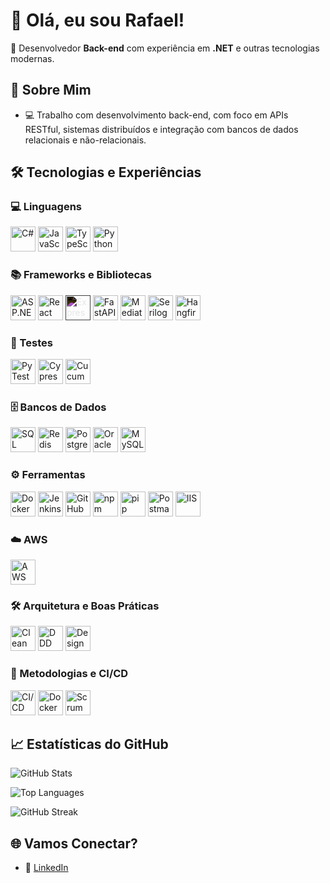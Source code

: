 # 👋 Olá, eu sou Rafael!

🎯 Desenvolvedor **Back-end** com experiência em **.NET** e outras tecnologias modernas.

## 🚀 Sobre Mim

- 💻 Trabalho com desenvolvimento back-end, com foco em APIs RESTful, sistemas distribuídos e integração com bancos de dados relacionais e não-relacionais.

## 🛠️ Tecnologias e Experiências  

### 💻 Linguagens  
<p>
  <img src="https://cdn.jsdelivr.net/gh/devicons/devicon/icons/csharp/csharp-original.svg" title="C#" alt="C#" width="40" height="40"/>  
  <img src="https://cdn.jsdelivr.net/gh/devicons/devicon/icons/javascript/javascript-original.svg" title="JavaScript" alt="JavaScript" width="40" height="40"/>  
  <img src="https://cdn.jsdelivr.net/gh/devicons/devicon/icons/typescript/typescript-original.svg" title="TypeScript" alt="TypeScript" width="40" height="40"/>  
  <img src="https://cdn.jsdelivr.net/gh/devicons/devicon/icons/python/python-original.svg" title="Python" alt="Python" width="40" height="40"/>  
</p>

### 📚 Frameworks e Bibliotecas  
<p>
  <img src="https://cdn.jsdelivr.net/gh/devicons/devicon/icons/dot-net/dot-net-original.svg" title="ASP.NET Core" alt="ASP.NET Core" width="40" height="40"/>  
  <img src="https://cdn.jsdelivr.net/gh/devicons/devicon/icons/react/react-original.svg" title="React" alt="React" width="40" height="40"/>  
  <img src="https://cdn.jsdelivr.net/gh/devicons/devicon/icons/express/express-original.svg" title="Express.js" alt="Express.js" width="40" height="40" style="filter: invert(100%);"/>  
  <img src="https://cdn.jsdelivr.net/gh/devicons/devicon/icons/fastapi/fastapi-original.svg" title="FastAPI" alt="FastAPI" width="40" height="40"/>  
  <img src="https://img.icons8.com/external-tal-revivo-shadow-tal-revivo/344/external-mediator-a-design-pattern-for-providing-a-unified-interface-to-a-set-of-interfaces-logo-shadow-tal-revivo.png" title="MediatR" alt="MediatR" width="40" height="40"/>
  <img src="https://img.icons8.com/external-tal-revivo-filled/external-serilog-logging-library-logo-filled-tal-revivo.png" title="Serilog" alt="Serilog" width="40" height="40"/>
  <img src="https://img.icons8.com/external-flaticons-flat-flat-icons/external-scheduler-time-management-flaticons-flat-flat-icons.png" title="Hangfire" alt="Hangfire" width="40" height="40"/>
</p>

### 🧪 Testes  
<p>
  <img src="https://cdn.jsdelivr.net/gh/devicons/devicon/icons/python/python-original.svg" title="PyTest" alt="PyTest" width="40" height="40"/>  
  <img src="https://img.icons8.com/external-flatart-icons-outline-flatarticons/344/external-test-devices-flatart-icons-outline-flatarticons.png" title="Cypress" alt="Cypress" width="40" height="40"/>  
  <img src="https://img.icons8.com/external-tal-revivo-shadow-tal-revivo/344/external-cucumber-logo.png" title="Cucumber" alt="Cucumber" width="40" height="40"/>  
</p>

### 🗄️ Bancos de Dados  
<p>
  <img src="https://cdn.jsdelivr.net/gh/devicons/devicon/icons/microsoftsqlserver/microsoftsqlserver-plain.svg" title="SQL Server" alt="SQL Server" width="40" height="40"/>  
  <img src="https://cdn.jsdelivr.net/gh/devicons/devicon/icons/redis/redis-original.svg" title="Redis" alt="Redis" width="40" height="40"/>  
  <img src="https://cdn.jsdelivr.net/gh/devicons/devicon/icons/postgresql/postgresql-original.svg" title="PostgreSQL" alt="PostgreSQL" width="40" height="40"/>  
  <img src="https://cdn.jsdelivr.net/gh/devicons/devicon/icons/oracle/oracle-original.svg" title="Oracle" alt="Oracle" width="40" height="40"/>  
  <img src="https://cdn.jsdelivr.net/gh/devicons/devicon/icons/mysql/mysql-original.svg" title="MySQL" alt="MySQL" width="40" height="40"/>  
</p>

### ⚙️ Ferramentas  
<p>
  <img src="https://cdn.jsdelivr.net/gh/devicons/devicon/icons/docker/docker-original.svg" title="Docker" alt="Docker" width="40" height="40"/>  
  <img src="https://cdn.jsdelivr.net/gh/devicons/devicon/icons/jenkins/jenkins-original.svg" title="Jenkins" alt="Jenkins" width="40" height="40"/>  
  <img src="https://cdn.jsdelivr.net/gh/devicons/devicon/icons/github/github-original.svg" title="GitHub" alt="GitHub" width="40" height="40"/>  
  <img src="https://cdn.jsdelivr.net/gh/devicons/devicon/icons/npm/npm-original-wordmark.svg" title="npm" alt="npm" width="40" height="40"/>  
  <img src="https://cdn.jsdelivr.net/gh/devicons/devicon/icons/python/python-original.svg" title="pip" alt="pip" width="40" height="40"/>  
  <img src="https://cdn.jsdelivr.net/gh/devicons/devicon/icons/postman/postman-original.svg" title="Postman" alt="Postman" width="40" height="40"/>  
  <img src="https://img.icons8.com/material-outlined/344/internet-information-services.png" title="IIS" alt="IIS" width="40" height="40"/>
</p>

### ☁️ AWS  
<p>
  <img src="https://cdn.jsdelivr.net/gh/devicons/devicon/icons/amazonwebservices/amazonwebservices-original.svg" title="AWS" alt="AWS" width="40" height="40"/>  
</p>

### 🛠️ Arquitetura e Boas Práticas  
<p>
  <img src="https://cdn.jsdelivr.net/gh/devicons/devicon/icons/dot-net/dot-net-original.svg" title="Clean Architecture" alt="Clean Architecture" width="40" height="40"/>  
  <img src="https://cdn.jsdelivr.net/gh/devicons/devicon/icons/dot-net/dot-net-original.svg" title="DDD" alt="DDD" width="40" height="40"/>  
  <img src="https://cdn.jsdelivr.net/gh/devicons/devicon/icons/dot-net/dot-net-original.svg" title="Design Patterns" alt="Design Patterns" width="40" height="40"/>  
</p>

### 🚀 Metodologias e CI/CD  
<p>
  <img src="https://cdn.jsdelivr.net/gh/devicons/devicon/icons/github/github-original.svg" title="CI/CD" alt="CI/CD" width="40" height="40"/>  
  <img src="https://cdn.jsdelivr.net/gh/devicons/devicon/icons/docker/docker-original.svg" title="Docker" alt="Docker" width="40" height="40"/>  
  <img src="https://img.icons8.com/external-flatart-icons-outline-flatarticons/344/external-scrum-agile-methodology-flatart-icons-outline-flatarticons.png" title="Scrum" alt="Scrum" width="40" height="40"/>
</p>

## 📈 Estatísticas do GitHub

![GitHub Stats](https://github-readme-stats.vercel.app/api?username=ralfsniper0102&show_icons=true&theme=radical)

![Top Languages](https://github-readme-stats.vercel.app/api/top-langs/?username=ralfsniper0102&layout=compact&theme=radical)

![GitHub Streak](https://streak-stats.vercel.app/?user=ralfsniper0102&theme=dark&hide_border=true)



## 🌐 Vamos Conectar?

- 💼 [LinkedIn](https://www.linkedin.com/in/rafael-araujo-silva-7773481b2)
